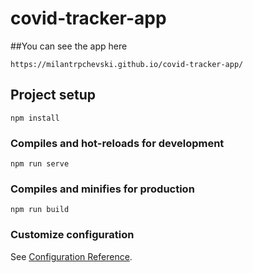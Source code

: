 # covid-tracker-app

##You can see the app here
```
https://milantrpchevski.github.io/covid-tracker-app/
```

## Project setup
```
npm install
```

### Compiles and hot-reloads for development
```
npm run serve
```

### Compiles and minifies for production
```
npm run build
```

### Customize configuration
See [Configuration Reference](https://cli.vuejs.org/config/).
